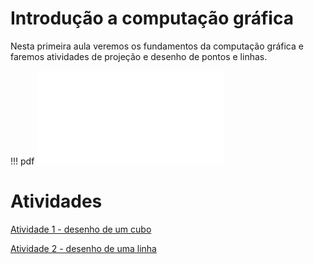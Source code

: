 # Introdução a computação gráfica

Nesta primeira aula veremos os fundamentos da computação gráfica e faremos atividades de projeção e desenho de pontos e linhas.

!!! pdf
    ![](aula1_introducao.pdf)

# Atividades

[Atividade 1 - desenho de um cubo](Atividade1_desenho_de_um_cubo.docx)

[Atividade 2 - desenho de uma linha](Atividade2_desenho_de_uma_linha.docx)

